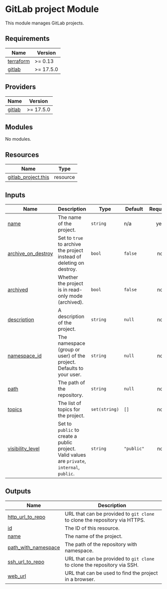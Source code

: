 # GitLab project Module

This module manages GitLab projects.

<!-- BEGINNING OF PRE-COMMIT-TERRAFORM DOCS HOOK -->
## Requirements

| Name | Version |
|------|---------|
| <a name="requirement_terraform"></a> [terraform](#requirement\_terraform) | >= 0.13 |
| <a name="requirement_gitlab"></a> [gitlab](#requirement\_gitlab) | >= 17.5.0 |

## Providers

| Name | Version |
|------|---------|
| <a name="provider_gitlab"></a> [gitlab](#provider\_gitlab) | >= 17.5.0 |

## Modules

No modules.

## Resources

| Name | Type |
|------|------|
| [gitlab_project.this](https://registry.terraform.io/providers/gitlabhq/gitlab/latest/docs/resources/project) | resource |

## Inputs

| Name | Description | Type | Default | Required |
|------|-------------|------|---------|:--------:|
| <a name="input_name"></a> [name](#input\_name) | The name of the project. | `string` | n/a | yes |
| <a name="input_archive_on_destroy"></a> [archive\_on\_destroy](#input\_archive\_on\_destroy) | Set to `true` to archive the project instead of deleting on destroy. | `bool` | `false` | no |
| <a name="input_archived"></a> [archived](#input\_archived) | Whether the project is in read-only mode (archived). | `bool` | `false` | no |
| <a name="input_description"></a> [description](#input\_description) | A description of the project. | `string` | `null` | no |
| <a name="input_namespace_id"></a> [namespace\_id](#input\_namespace\_id) | The namespace (group or user) of the project. Defaults to your user. | `string` | `null` | no |
| <a name="input_path"></a> [path](#input\_path) | The path of the repository. | `string` | `null` | no |
| <a name="input_topics"></a> [topics](#input\_topics) | The list of topics for the project. | `set(string)` | `[]` | no |
| <a name="input_visibility_level"></a> [visibility\_level](#input\_visibility\_level) | Set to `public` to create a public project. Valid values are `private`, `internal`, `public`. | `string` | `"public"` | no |

## Outputs

| Name | Description |
|------|-------------|
| <a name="output_http_url_to_repo"></a> [http\_url\_to\_repo](#output\_http\_url\_to\_repo) | URL that can be provided to `git clone` to clone the repository via HTTPS. |
| <a name="output_id"></a> [id](#output\_id) | The ID of this resource. |
| <a name="output_name"></a> [name](#output\_name) | The name of the project. |
| <a name="output_path_with_namespace"></a> [path\_with\_namespace](#output\_path\_with\_namespace) | The path of the repository with namespace. |
| <a name="output_ssh_url_to_repo"></a> [ssh\_url\_to\_repo](#output\_ssh\_url\_to\_repo) | URL that can be provided to `git clone` to clone the repository via SSH. |
| <a name="output_web_url"></a> [web\_url](#output\_web\_url) | URL that can be used to find the project in a browser. |
<!-- END OF PRE-COMMIT-TERRAFORM DOCS HOOK -->
